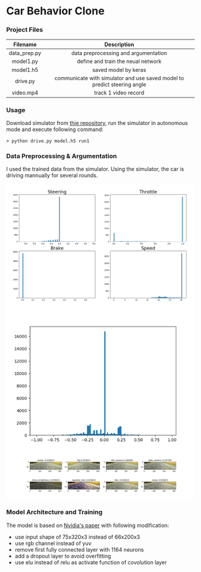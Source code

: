 # **Car Behavior Clone** 

[//]: # (Image References)

[image1]: ./data_dist.png "dataprep"
[image2]: ./train_dist.png "traindist"
[image3]: ./data_prep.png "imageproc"

### Project Files
|  Filename   |   Description  | 
|:-------------:|:-------------:|
| data_prep.py |  data preprocessing and argumentation |
| model1.py | define and train the neual network |
| model1.h5 | saved model by keras |
| drive.py | communicate with simulator and use saved model to predict steering angle  |
| video.mp4 | track 1 video record |

### Usage
Download simulator from [thie repository](https://github.com/udacity/self-driving-car-sim), run the simulator in 
autonomous mode and execute following command:
```
> python drive.py model.h5 run1
```

### Data Preprocessing & Argumentation
I used the trained data from the simulator. Using the simulator, the car is driving mannually for several rounds. 

![alt text][image1] 
![alt text][image2] 
![alt text][image3] 

### Model Architecture and Training
The model is based on [Nvidia's paper](http://images.nvidia.com/content/tegra/automotive/images/2016/solutions/pdf/end-to-end-dl-using-px.pdf) 
with following modification:
* use input shape of 75x320x3 instead of 66x200x3
* use rgb channel instead of yuv
* remove first fully connected layer with 1164 neurons
* add a dropout layer to avoid overfitting
* use elu instead of relu as activate function of covolution layer
